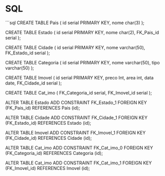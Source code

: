 # SQL

´´´sql
CREATE TABLE Pais (
    id serial PRIMARY KEY,
    nome char(3)
);

CREATE TABLE Estado (
    id serial PRIMARY KEY,
    nome char(2),
    FK_Pais_id serial
);

CREATE TABLE Cidade (
    id serial PRIMARY KEY,
    nome varchar(50),
    FK_Estado_id serial
);

CREATE TABLE Categoria (
    id serial PRIMARY KEY,
    nome varchar(50),
    tipo varchar(50)
);

CREATE TABLE Imovel (
    id serial PRIMARY KEY,
    preco Int,
    area int,
    data date,
    FK_Cidade_id serial
);

CREATE TABLE Cat_imo (
    FK_Categoria_id serial,
    FK_Imovel_id serial
);
 
ALTER TABLE Estado ADD CONSTRAINT FK_Estado_1
    FOREIGN KEY (FK_Pais_id)
    REFERENCES Pais (id);
 
ALTER TABLE Cidade ADD CONSTRAINT FK_Cidade_1
    FOREIGN KEY (FK_Estado_id)
    REFERENCES Estado (id);
 
ALTER TABLE Imovel ADD CONSTRAINT FK_Imovel_1
    FOREIGN KEY (FK_Cidade_id)
    REFERENCES Cidade (id);
 
ALTER TABLE Cat_imo ADD CONSTRAINT FK_Cat_imo_0
    FOREIGN KEY (FK_Categoria_id)
    REFERENCES Categoria (id);
 
ALTER TABLE Cat_imo ADD CONSTRAINT FK_Cat_imo_1
    FOREIGN KEY (FK_Imovel_id)
    REFERENCES Imovel (id);
```
